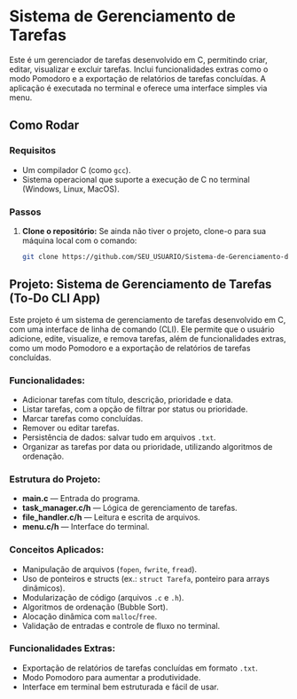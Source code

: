 # Sistema de Gerenciamento de Tarefas

Este é um gerenciador de tarefas desenvolvido em C, permitindo criar, editar, visualizar e excluir tarefas. Inclui funcionalidades extras como o modo Pomodoro e a exportação de relatórios de tarefas concluídas. A aplicação é executada no terminal e oferece uma interface simples via menu.

## Como Rodar

### Requisitos

- Um compilador C (como `gcc`).
- Sistema operacional que suporte a execução de C no terminal (Windows, Linux, MacOS).

### Passos

1. **Clone o repositório:**
   Se ainda não tiver o projeto, clone-o para sua máquina local com o comando:
   ```bash
   git clone https://github.com/SEU_USUARIO/Sistema-de-Gerenciamento-de-Tarefas.git

## Projeto: Sistema de Gerenciamento de Tarefas (To-Do CLI App)

Este projeto é um sistema de gerenciamento de tarefas desenvolvido em C, com uma interface de linha de comando (CLI). Ele permite que o usuário adicione, edite, visualize, e remova tarefas, além de funcionalidades extras, como um modo Pomodoro e a exportação de relatórios de tarefas concluídas.

### Funcionalidades:
- Adicionar tarefas com título, descrição, prioridade e data.
- Listar tarefas, com a opção de filtrar por status ou prioridade.
- Marcar tarefas como concluídas.
- Remover ou editar tarefas.
- Persistência de dados: salvar tudo em arquivos `.txt`.
- Organizar as tarefas por data ou prioridade, utilizando algoritmos de ordenação.

### Estrutura do Projeto:
- **main.c** — Entrada do programa.
- **task_manager.c/h** — Lógica de gerenciamento de tarefas.
- **file_handler.c/h** — Leitura e escrita de arquivos.
- **menu.c/h** — Interface do terminal.

### Conceitos Aplicados:
- Manipulação de arquivos (`fopen`, `fwrite`, `fread`).
- Uso de ponteiros e structs (ex.: `struct Tarefa`, ponteiro para arrays dinâmicos).
- Modularização de código (arquivos `.c` e `.h`).
- Algoritmos de ordenação (Bubble Sort).
- Alocação dinâmica com `malloc`/`free`.
- Validação de entradas e controle de fluxo no terminal.

### Funcionalidades Extras:
- Exportação de relatórios de tarefas concluídas em formato `.txt`.
- Modo Pomodoro para aumentar a produtividade.
- Interface em terminal bem estruturada e fácil de usar.
